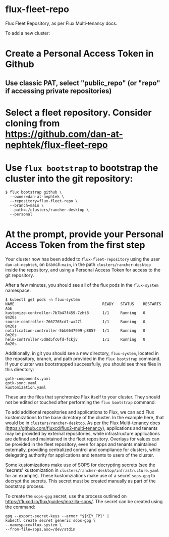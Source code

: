 # flux-fleet-repo
Flux Fleet Repository, as per Flux Multi-tenancy docs.

To add a new cluster:

# Create a Personal Access Token in Github
## Use classic PAT, select "public_repo" (or "repo" if accessing private repositories)
# Select a fleet repository.  Consider cloning from https://github.com/dan-at-nephtek/flux-fleet-repo
# Use `flux bootstrap` to bootstrap the cluster into the git repository:
```shell
$ flux bootstrap github \
  --owner=dan-at-nephtek \
  --repository=flux-fleet-repo \
  --branch=main \
  --path=./clusters/rancher-desktop \
  --personal
```
# At the prompt, provide your Personal Access Token from the first step

Your cluster now has been added to `flux-fleet-repository` using the user `dan-at-nephtek`,
on branch `main`, in the path `clusters/rancher-desktop` inside the repository, and using
a Personal Access Token for access to the git repository.

After a few minutes, you should see all of the flux pods in the `flux-system` namespace:

```shell
$ kubectl get pods -n flux-system
NAME                                       READY   STATUS    RESTARTS   AGE
kustomize-controller-7b7b47f459-7zht8      1/1     Running   0          8m20s
source-controller-7667765cd7-wx27l         1/1     Running   0          8m20s
notification-controller-5bb6647999-p8857   1/1     Running   0          8m20s
helm-controller-5d8d5fc6fd-fckjv           1/1     Running   0          8m20s
```

Additionally, in git you should see a new directory, `flux-system`, located in the 
repository, branch, and path provided in the `flux bootstrap` command.  If your cluster
was bootstrapped successfully, you should see three files in this directory:

```
gotk-components.yaml
gotk-sync.yaml
kustomization.yaml
```

These are the files that synchronize Flux itself to your cluster.  They should not be 
edited or touched after performing the `flux bootstrap` command.  

To add additional repositories and applications to Flux, we can add Flux kustomizations
to the base directory of the cluster.  In the example here, that would be in 
`clusters/rancher-desktop`.   As per the Flux Multi-tenancy docs (https://github.com/fluxcd/flux2-multi-tenancy),
applications and tenants may be provided by external repositories, while infrastructure
applications are defined and maintained in the fleet repository.   Overlays for values 
can be provided in the fleet repository, even for apps and tenants maintained externally,
providing centralized control and compliance for clusters, while delegating authority for
applications and tenants to users of the cluster.

Some kustomizations make use of SOPS for decrypting secrets (see the 'secrets' kustomization in
`clusters/rancher-desktop/infrastructure.yaml` for an example).  These kustomziations make
use of a secret `sops-gpg` to decrypt the secrets.  This secret must be created manually as
part of the bootstrap process.

To create the `sops-gpg` secret, use the process outlined on https://fluxcd.io/flux/guides/mozilla-sops/.
The secret can be created using the command:

```shell
gpg --export-secret-keys --armor "${KEY_FP}" |
kubectl create secret generic sops-gpg \
--namespace=flux-system \
--from-file=sops.asc=/dev/stdin
```
